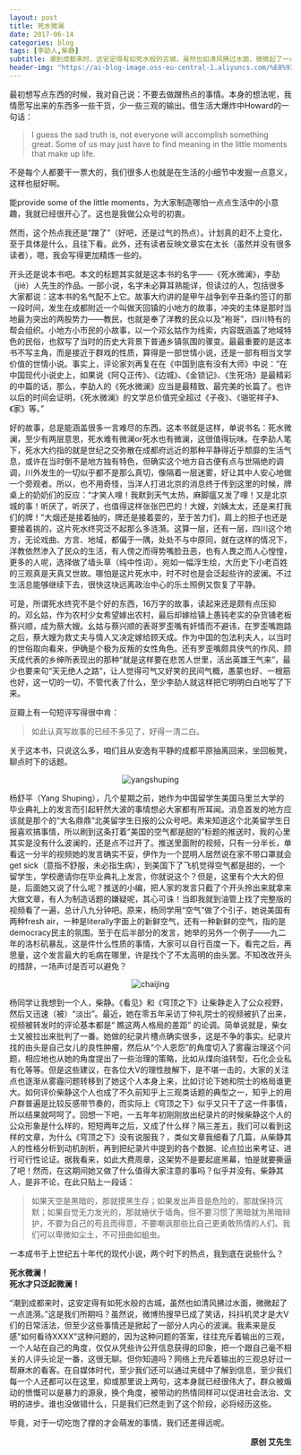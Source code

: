 ```yaml
---
layout: post
title: 死水微澜
date: 2017-06-14
categories: blog
tags: [李劼人,柴静]
subtitle: 潮到成都来时，这安定得有如死水般的古城，虽然也如清风拂过水面，微微起了一点涟漪。
header-img: "https://ai-blog-image.oss-eu-central-1.aliyuncs.com/%E8%93%91%E7%AC%A0%E7%BF%81.jpg"
---
```


最初想写点东西的时候，我对自己说：不要去做蹭热点的事情。本身的想法呢，我情愿写出来的东西多一些干货，少一些三观的输出。借生活大爆炸中Howard的一句话：<br>
<blockquote>I guess the sad truth is, not everyone will accomplish something great. Some of us may just have to find meaning in the little moments that make up life.</blockquote>
不是每个人都要干一票大的，我们很多人也就是在生活的小细节中发掘一点意义，这样也挺好啊。

能provide some of the little moments，为大家制造哪怕一点点生活中的小意趣，我就已经很开心了。这也是我做公众号的初衷。

然而，这个热点我还是“蹭了”（好吧，还是过气的热点）。计划真的赶不上变化，至于具体是什么，且往下看。此外，还有读者反映文章实在太长（虽然并没有很多读者），嗯，我会写得更加精炼一些的。

开头还是说本书吧。本文的标题其实就是这本书的名字——《死水微澜》，李劼（jié）人先生的作品。一部小说，名字未必算耳熟能详，但读过的人，包括很多大家都说：这本书的名气配不上它。故事大约讲的是甲午战争到辛丑条约签订的那一段时间，发生在成都附近一个叫做天回镇的小地方的故事，冲突的主体是那时当地最为突出的两股势力——教民，也就是奉了洋教的民众以及“袍哥”，四川特有的帮会组织。小地方小市民的小故事，以一个邓幺姑作为线索，内容既涵盖了地域特色的民俗，也叙写了当时的历史大背景下普通乡镇氛围的骤变。最最重要的是这本书不写主角，而是接近于群戏的性质，算得是一部世情小说，还是一部有相当文学价值的世情小说。事实上，评论家刘再复在在《中国到底有没有大师》中说：“在中国现代小说史上，如果说《阿Ｑ正传》、《边城》、《金锁记》、《生死场》是最精彩的中篇的话，那么，李劼人的《死水微澜》应当是最精致、最完美的长篇了。也许以后的时间会证明，《死水微澜》的文学总价值完全超过《子夜》、《骆驼祥子》、《家》等。”

好的故事，总是能涵盖很多一言难尽的东西。这本书就是这样，单说书名：死水微澜，至少有两层意思，死水难有微澜or死水也有微澜，这很值得玩味。在李劼人笔下，死水大约指的就是世纪之交弥散在成都府远近的那种平静得近乎颓靡的生活气息，或许在当时倒不是地方独有特色，但确实这个地方自古便有点与世隔绝的调调，川外发生的一切似乎都不是那么真切，像隔着一层迷雾，好让其中人安心地做一个旁观者。所以，也不用奇怪，当洋人打进北京的消息终于传到这里的时候，牌桌上的奶奶们的反应：“才笑人哩！我默到天气太热，麻脚瘟又发了哩！又是北京城的事！听厌了，听厌了，也值得这样张张巴巴的！大嫂，刘姨太太，还是来打我们的牌！”大烟还是接着抽的，牌还是接着耍的，至于苦力们，肩上的担子也还是要接着挑的，这片死水终究泛不起那么多涟漪。这算一层，还有一层，四川这个地方，无论戏曲、方言、地域，都偏于一隅，处处不与中原同，就在这样的情况下，洋教依然渗入了民众的生活，有人傍之而得势嘴脸丑恶，也有人畏之而人心惶惶，更多的人呢，选择做了墙头草（纯中性词）。宛如一幅浮生绘，大历史下小老百姓的三观真是天真又世故。哪怕是这片死水中，时不时也是会泛起些许的波澜。不过生活总能够继续下去，很快这块远离政治中心的乐土照例又恢复了平静。

可是，所谓死水终究不是个好的东西，16万字的故事，读起来还是颇有点压抑的。邓幺姑，作为农村少女希望嫁出农村，最后却嫁给镇上愚钝老实的杂货铺老板蔡兴顺，成为蔡大嫂。幺姑与蔡兴顺的表哥罗歪嘴有奸情而不避讳，在罗歪嘴跑路之后，蔡大嫂为救丈夫与情人又决定嫁给顾天成。作为中国的包法利夫人，以当时的世俗取向看来，伊确是个极为反叛的女性角色。还有罗歪嘴颇具侠气的作风、顾天成代表的乡绅所表现出的那种“就是这样要在悲苦人世里，活出英雄王气来”，最少也要来句“天无绝人之路”，让人觉得可气又好笑的民间气概，愚蒙也好、一根筋也好，这一切的一切，不管代表了什么，至少李劼人就这样把它明明白白地写了下来。

豆瓣上有一句短评写得很中肯：
<blockquote>如此认真写故事的已经不多见了，好得一清二白。</blockquote>

关于这本书，只说这么多，咱们且从安逸有平静的成都平原抽离回来，坐回板凳，聊点时下的话题。

<div align="center"><img src="https://ai-blog-image.oss-eu-central-1.aliyuncs.com/yangshuping.JPG" alt="yangshuping" /></div>

杨舒平（Yang Shuping），几个星期之前，她作为中国留学生美国马里兰大学的毕业典礼上的发言而引起轩然大波的事情想必大家都有所耳闻。消息首发的地方应该就是那个的“大名鼎鼎”北美留学生日报的公众号吧。素来知道这个北美留学生日报喜欢搞事情，所以刷到这条打着“美国的空气都是甜的”标题的推送时，我的心里其实是没有什么波澜的，还是点不过开了。推送里面附的视频，只有一分半长，单看这一分半的视频她的发言确实不妥，伊作为一个昆明人居然说在家不带口罩就会get sick（意指不舒服，未必指生病），到美国下了飞机觉得空气都是甜的，一个留学生，学校邀请你在毕业典礼上发言，你就说这个？但是，这里有个大大的但是，后面她又说了什么呢？推送的小编，把人家的发言只截了个开头拎出来就拿来大做文章，有人为制造话题的嫌疑呢，其心可诛！当即我就到油管上找了完整版的视频看了一遍，总计八九分钟吧。原来，杨同学用“空气”做了个引子，她说美国有两种fresh air，一种是literally字面上的新鲜空气，还有一种新鲜的空气，指的是democracy民主的氛围。至于在后半部分的发言，她举的另外一个例子——九二年的洛杉矶暴乱，这是件什么性质的事情，大家可以自行百度一下。看完之后，再思量，这个发言最大的毛病在哪里，许是找个了不太高明的由头罢。不知改改开头的措辞，一场声讨是否可以避免？

<div align="center"><img src="https://ai-blog-image.oss-eu-central-1.aliyuncs.com/chaijng.JPG" alt="chaijing" /></div>

杨同学让我想到一个人，柴静。《看见》和《穹顶之下》让柴静走入了公众视野，然后又迅速（被）“淡出”。最近，她在零五年采访丁仲礼院士的视频被扒了出来，视频被转发时的评论基本都是“ 瞧这两人格局的差距” 的论调。简单说就是，柴女士又被拉出来批判了一番。她做的纪录片槽点确实很多，这是不争的事实。纪录片找的由头是自己女儿的良性肿瘤，然后从“个人恩怨”的角度切入了雾霾治理这个问题，相应地也从她的角度提出了一些治理的策略，比如从煤向油转型，石化企业私有化等等。但是这些建议，在各位大V的理性肢解下，是不堪一击的，大家的关注点也逐渐从雾霾问题转移到了她这个人本身上来，比如讨论下她和院士的格局谁更大。如何评价柴静这个人也成了不久前知乎上三观类话题的典型之一，知乎上的用户群普遍是比较反感带节奏的，而实际上《穹顶之下》似乎又只干了这一件事情，所以结果就呵呵了。回想一下吧，一五年年初刚刚放出纪录片的时候柴静这个人的公众形象是什么样的，短短两年之后，又成了什么样？隔三差五，我们可以看到这样的文章，为什么《穹顶之下》没有说服我？，类似文章我细看了几篇，从柴静其人的性格分析到动机剖析，再到把纪录片中提到的各个数据、论点拉出来考证、进行可行性论证。据我看来，如此大费周章，这架势不是要起底黑幕，怕是就要撕逼了吧！然而，在这期间她又做了什么值得大家注意的事吗？似乎并没有。柴静其人，是非不论，在此只贴上一段话：<br>
<blockquote>如果天空是黑暗的，那就摸黑生存；如果发出声音是危险的，那就保持沉默；如果自觉无力发光的，那就蜷伏于墙角。但不要习惯了黑暗就为黑暗辩护，不要为自己的苟且而得意，不要嘲讽那些比自己更勇敢热情的人们。我们可以卑微如尘土，不可扭曲如蛆虫。</blockquote>

一本成书于上世纪五十年代的现代小说，两个时下的热点，我到底在说些什么？

<b>死水微澜！<br>
死水才只泛起微澜！</b>

“潮到成都来时，这安定得有如死水般的古城，虽然也如清风拂过水面，微微起了一点涟漪。”这是我们所期吗？虽然说，微博热搜早已成了笑话，抖抖机灵才是大V们的日常活法，但至少这些事情还是掀起了一部分人内心的波澜。我素来是反感"如何看待XXXX"这种问题的，因为这种问题的答案，往往充斥着输出的三观，一个人站在自己的角度，仅仅从凭些许公开信息获得的印象，把一个跟自己毫不相关的人评头论足一番，这很无聊。但你知道吗？网络上充斥着输出的三观总好过一帮麻木的看客。在自媒体时代，至少我们还可以通过夹缝中了解到信息，至少我们每一个人还都可以在这里，抑或那里说上两句，这本身就已经很伟大了。群众被煽动的愤慨可以是暴力的源泉，换个角度，被带动的热情同样可以促进社会法治、文明的进步。谁也没做错什么，只是我们已然走到了这个阶段，必将经历这些。

毕竟，对于一切吃饱了撑的才会萌发的事情，我们还差得远呢。
<div align="right"><b>原创 艾先生</b></div>
